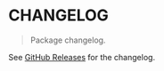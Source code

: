 # CHANGELOG

> Package changelog.

See [GitHub Releases](https://github.com/stdlib-js/blas-ext-base-dasumpw/releases) for the changelog.